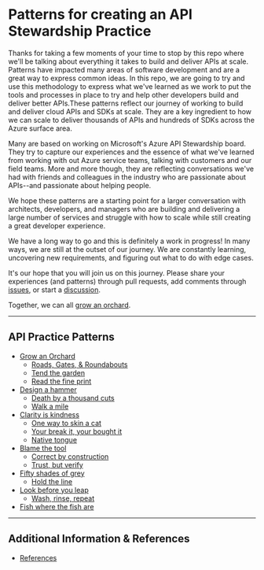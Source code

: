 # Patterns for creating an API Stewardship Practice

Thanks for taking a few moments of your time to stop by this repo where we'll be talking about everything it takes to build and deliver APIs at scale. Patterns have impacted many areas of software development and are a great way to express common ideas. In this repo, we are going to try and use this methodology to express what we've learned as we work to put the tools and processes in place to try and help other developers build and deliver better APIs.These patterns reflect our journey of working to build and deliver cloud APIs and SDKs at scale. They are a key ingredient to how we can scale to deliver thousands of APIs and hundreds of SDKs across the Azure surface area.

Many are based on working on Microsoft's Azure API Stewardship board. They try to capture our experiences and the essence of what we've learned from working with out Azure service teams, talking with customers and our field teams. More and more though, they are reflecting conversations we've had with friends and colleagues in the industry who are passionate about APIs--and passionate about helping people.

We hope these patterns are a starting point for a larger conversation with architects, developers, and managers who are building and delivering a large number of services and struggle with how to scale while still creating a great developer experience.

We have a long way to go and this is definitely a work in progress! In many ways, we are still at the outset of our journey. We are constantly learning, uncovering new requirements, and figuring out what to do with edge cases.

It's our hope that you will join us on this journey. Please share your experiences (and patterns) through pull requests, add comments through [issues](https://github.com/APIPatterns/APIPracticePatterns/issues), or start a [discussion](https://github.com/APIPatterns/APIPracticePatterns/discussions).

Together, we can all [grow an orchard](./grow-an-orchard.md).

---
## API Practice Patterns

* [Grow an Orchard](./grow-an-orchard.md)
  * [Roads, Gates, & Roundabouts](./roads-gates-roundabouts.md)
  * [Tend the garden](./tend-the-garden.md)
  * [Read the fine print](./read-the-fine-print.md)
* [Design a hammer](./design-a-hammer.md)
  * [Death by a thousand cuts](./death-by-thousand-cuts.md)
  * [Walk a mile](./walk-a-mile.md)
* [Clarity is kindness](./clarity-is-kindness.md)
  * [One way to skin a cat](./one-way-to-skin-a-cat.md)
  * [Your break it, your bought it](./you-break-it-you-bought-it.md)
  * [Native tongue](./native-tongue.md)
* [Blame the tool](./blame-the-tool.md)
  * [Correct by construction](./correct-by-construction.md)
  * [Trust, but verify](./trust-but-verify.md)
* [Fifty shades of grey](./fifty-shades-of-grey.md)
  * [Hold the line](./hold-the-line.md)
* [Look before you leap](./look-before-you-leap.md)  
  * [Wash, rinse, repeat](./wash-rinse-repeat.md)
* [Fish where the fish are](./fish-where-the-fish-are.md)

---
## Additional Information & References
* [References](./references.md)

